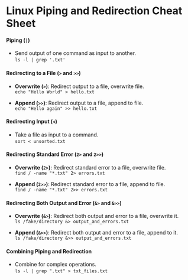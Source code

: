 # Linux Piping and Redirection Cheat Sheet

#### Piping (`|`)

- Send output of one command as input to another.  
  `ls -l | grep '.txt'`

#### Redirecting to a File (`>` and `>>`)

- **Overwrite (`>`)**: Redirect output to a file, overwrite file.  
  `echo "Hello World" > hello.txt`

- **Append (`>>`)**: Redirect output to a file, append to file.  
  `echo "Hello again" >> hello.txt`

#### Redirecting Input (`<`)

- Take a file as input to a command.  
  `sort < unsorted.txt`

#### Redirecting Standard Error (`2>` and `2>>`)

- **Overwrite (`2>`)**: Redirect standard error to a file, overwrite file.  
  `find / -name "*.txt" 2> errors.txt`

- **Append (`2>>`)**: Redirect standard error to a file, append to file.  
  `find / -name "*.txt" 2>> errors.txt`

#### Redirecting Both Output and Error (`&>` and `&>>`)

- **Overwrite (`&>`)**: Redirect both output and error to a file, overwrite it.  
  `ls /fake/directory &> output_and_errors.txt`

- **Append (`&>>`)**: Redirect both output and error to a file, append to it.  
  `ls /fake/directory &>> output_and_errors.txt`

#### Combining Piping and Redirection

- Combine for complex operations.  
  `ls -l | grep ".txt" > txt_files.txt`
